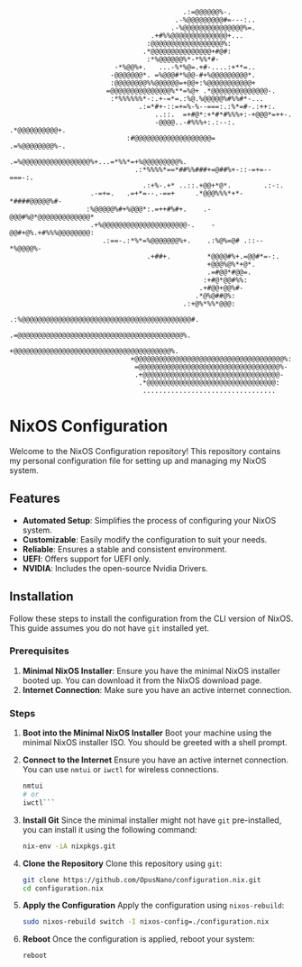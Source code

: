                                                .:=@@@@@@%-.                                         
                                             .-%@@@@@@@@@#=---:..                                   
                                            .-%@@@@@@@@@@@@@@@%=.                                   
                                       .+#%%@@@@@@@@@@@@@@+...                                      
                                      :@@@@@@@@@@@@@@@@@@%:                                         
                                     .*@@@@@@@@@@@@@@@+#@#:                                         
                                      :*%@@@@@@%*-*%%*#-                                            
                              -*%@@%+.   ...-%*%@=.+#-....:+**=..                                   
                             -@@@@@@@*. =%@@@#*%@@-#+%@@@@@@@@@*.                                   
                             :@@@@@@@@%%@@@@@@=+@@+:%@@@@@@@@@@@+                                   
                            =@@@@@@@@@@@@@@@%**=%@+ .*@@@@@@@@@@@@@@-.                              
                             :*%%%%%%*-:.+-=*=.:%@.%@@@@@%#%%#*-...                                 
                                    .:=*#+-::=+=%-%--===:.:%*=#-.:++:.                              
                                        ..::.  =+#@*:+*#*#%%%+:-+@@@*=++-.                          
                                        -@@@@..-#%%%+:.:--:. .*@@@@@@@@@@+.                         
                                 :#@@@@@@@@@@@@@@@@@@@=      .=%@@@@@@@@%-.                         
                                 .=%@@@@@@@@@@@@@@@@@%+...=*%%*=+%@@@@@@@@@%.                       
                                   .:*%%%%*==*##%%###+=@##%+-::-=+=--===-:.                         
                                     .:+%-.+* ..::.+@@+*@*.        .:-:.                            
                        .-=+=.   .=+*=--.-==+     .*@@@%%%*+*-*####@@@@@%#-                         
                       :%@@@@@%#+%@@@*:.=++#%#+.    .-@@@#%@*@@@@@@@@@@@@@*                         
                        .+%@@@@@@@@@@@@@@@@@@@@@-.    -@@#+@%.+#%%%@@@@@@@@:                        
                           .:==-.:*%*=%@@@@@@@%+.    .:%@%=@# .::--*%@@@@%-                         
                                      .+##+.         *@@@@#%+.=@@#*=-:.                             
                                                     +@@@%@%*+@*.                                   
                                                     .=#@@*#@@=.                                    
                                                    :+#@*@@#%%:                                     
                                                   .+#@@+@@%#-                                      
                                                  .*@%@##@%:                                        
                                               .:+@%*%%*@@@:                                        
                              .:%@@@@@@@@@@@@@@@@@@@@@@@@@@@@@@@@@@@@@@@@@@#.                       
                               .=@@@@@@@@@@@@@@@@@@@@@@@@@@@@@@@@@@@@@@@@@%.                        
                                 +@@@@@@@@@@@@@@@@@@@@@@@@@@@@@@@@@@@@@@@%.                         
                                  +@@@@@@@@@@@@@@@@@@@@@@@@@@@@@@@@@@@@@%:                          
                                   =@@@@@@@@@@@@@@@@@@@@@@@@@@@@@@@@@@@%-                           
                                   .+@@@@@@@@@@@@@@@@@@@@@@@@@@@@@@@@@@-                            
                                    .*@@@@@@@@@@@@@@@@@@@@@@@@@@@@@@@@:                             
                                     .................................                              
# NixOS Configuration

Welcome to the NixOS Configuration repository! This repository contains my personal configuration file for setting up and managing my NixOS system.

## Features

- **Automated Setup**: Simplifies the process of configuring your NixOS system.
- **Customizable**: Easily modify the configuration to suit your needs.
- **Reliable**: Ensures a stable and consistent environment.
- **UEFI**: Offers support for UEFI only.
- **NVIDIA**: Includes the open-source Nvidia Drivers.

## Installation

Follow these steps to install the configuration from the CLI version of NixOS. This guide assumes you do not have `git` installed yet.

### Prerequisites

1. **Minimal NixOS Installer**: Ensure you have the minimal NixOS installer booted up. You can download it from the NixOS download page.
2. **Internet Connection**: Make sure you have an active internet connection.

### Steps

1. **Boot into the Minimal NixOS Installer**
   Boot your machine using the minimal NixOS installer ISO. You should be greeted with a shell prompt.

2. **Connect to the Internet**
   Ensure you have an active internet connection. You can use `nmtui` or `iwctl` for wireless connections.

   ```sh
   nmtui
   # or
   iwctl```
   
3. **Install Git**
    Since the minimal installer might not have `git` pre-installed, you can install it using the following command:
    
    ```sh
    nix-env -iA nixpkgs.git
    ```
    
4. **Clone the Repository**
    Clone this repository using `git`:
    
    ```sh
    git clone https://github.com/OpusNano/configuration.nix.git
    cd configuration.nix
    ```
    
5. **Apply the Configuration**
    Apply the configuration using `nixos-rebuild`:
    
    ```sh
    sudo nixos-rebuild switch -I nixos-config=./configuration.nix
    ```
    
6. **Reboot**
    Once the configuration is applied, reboot your system:
    
    ```sh
    reboot
    ```
